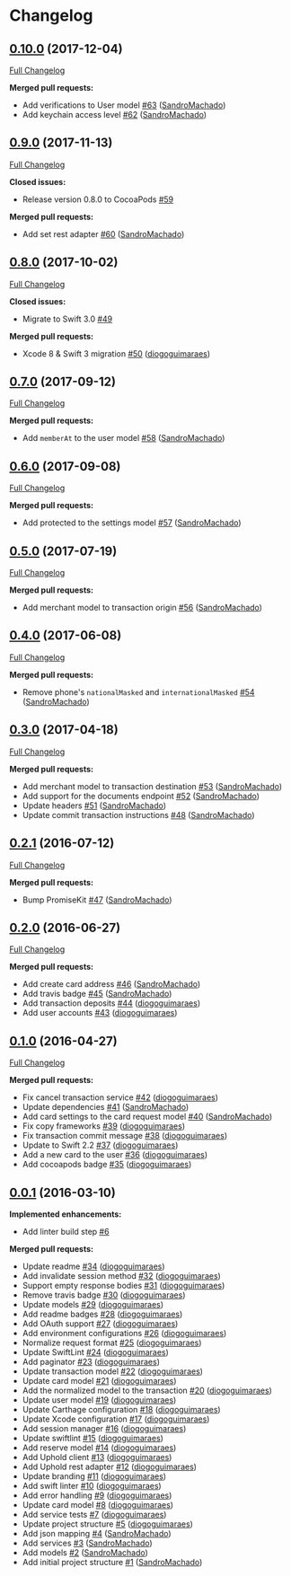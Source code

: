 # Changelog

## [0.10.0](https://github.com/uphold/uphold-sdk-ios/tree/0.10.0) (2017-12-04)
[Full Changelog](https://github.com/uphold/uphold-sdk-ios/compare/0.9.0...0.10.0)

**Merged pull requests:**

- Add verifications to User model [\#63](https://github.com/uphold/uphold-sdk-ios/pull/63) ([SandroMachado](https://github.com/SandroMachado))
- Add keychain access level [\#62](https://github.com/uphold/uphold-sdk-ios/pull/62) ([SandroMachado](https://github.com/SandroMachado))

## [0.9.0](https://github.com/uphold/uphold-sdk-ios/tree/0.9.0) (2017-11-13)
[Full Changelog](https://github.com/uphold/uphold-sdk-ios/compare/0.8.0...0.9.0)

**Closed issues:**

- Release version 0.8.0 to CocoaPods [\#59](https://github.com/uphold/uphold-sdk-ios/issues/59)

**Merged pull requests:**

- Add set rest adapter [\#60](https://github.com/uphold/uphold-sdk-ios/pull/60) ([SandroMachado](https://github.com/SandroMachado))

## [0.8.0](https://github.com/uphold/uphold-sdk-ios/tree/0.8.0) (2017-10-02)
[Full Changelog](https://github.com/uphold/uphold-sdk-ios/compare/0.7.0...0.8.0)

**Closed issues:**

- Migrate to Swift 3.0 [\#49](https://github.com/uphold/uphold-sdk-ios/issues/49)

**Merged pull requests:**

- Xcode 8 & Swift 3 migration [\#50](https://github.com/uphold/uphold-sdk-ios/pull/50) ([diogoguimaraes](https://github.com/diogoguimaraes))

## [0.7.0](https://github.com/uphold/uphold-sdk-ios/tree/0.7.0) (2017-09-12)
[Full Changelog](https://github.com/uphold/uphold-sdk-ios/compare/0.6.0...0.7.0)

**Merged pull requests:**

- Add `memberAt` to the user model [\#58](https://github.com/uphold/uphold-sdk-ios/pull/58) ([SandroMachado](https://github.com/SandroMachado))

## [0.6.0](https://github.com/uphold/uphold-sdk-ios/tree/0.6.0) (2017-09-08)
[Full Changelog](https://github.com/uphold/uphold-sdk-ios/compare/0.5.0...0.6.0)

**Merged pull requests:**

- Add protected to the settings model [\#57](https://github.com/uphold/uphold-sdk-ios/pull/57) ([SandroMachado](https://github.com/SandroMachado))

## [0.5.0](https://github.com/uphold/uphold-sdk-ios/tree/0.5.0) (2017-07-19)
[Full Changelog](https://github.com/uphold/uphold-sdk-ios/compare/0.4.0...0.5.0)

**Merged pull requests:**

- Add merchant model to transaction origin [\#56](https://github.com/uphold/uphold-sdk-ios/pull/56) ([SandroMachado](https://github.com/SandroMachado))

## [0.4.0](https://github.com/uphold/uphold-sdk-ios/tree/0.4.0) (2017-06-08)
[Full Changelog](https://github.com/uphold/uphold-sdk-ios/compare/0.3.0...0.4.0)

**Merged pull requests:**

- Remove phone's `nationalMasked` and `internationalMasked` [\#54](https://github.com/uphold/uphold-sdk-ios/pull/54) ([SandroMachado](https://github.com/SandroMachado))

## [0.3.0](https://github.com/uphold/uphold-sdk-ios/tree/0.3.0) (2017-04-18)
[Full Changelog](https://github.com/uphold/uphold-sdk-ios/compare/0.2.1...0.3.0)

**Merged pull requests:**

- Add merchant model to transaction destination [\#53](https://github.com/uphold/uphold-sdk-ios/pull/53) ([SandroMachado](https://github.com/SandroMachado))
- Add support for the documents endpoint [\#52](https://github.com/uphold/uphold-sdk-ios/pull/52) ([SandroMachado](https://github.com/SandroMachado))
- Update headers [\#51](https://github.com/uphold/uphold-sdk-ios/pull/51) ([SandroMachado](https://github.com/SandroMachado))
- Update commit transaction instructions [\#48](https://github.com/uphold/uphold-sdk-ios/pull/48) ([SandroMachado](https://github.com/SandroMachado))

## [0.2.1](https://github.com/uphold/uphold-sdk-ios/tree/0.2.1) (2016-07-12)
[Full Changelog](https://github.com/uphold/uphold-sdk-ios/compare/0.2.0...0.2.1)

**Merged pull requests:**

- Bump PromiseKit [\#47](https://github.com/uphold/uphold-sdk-ios/pull/47) ([SandroMachado](https://github.com/SandroMachado))

## [0.2.0](https://github.com/uphold/uphold-sdk-ios/tree/0.2.0) (2016-06-27)
[Full Changelog](https://github.com/uphold/uphold-sdk-ios/compare/0.1.0...0.2.0)

**Merged pull requests:**

- Add create card address [\#46](https://github.com/uphold/uphold-sdk-ios/pull/46) ([SandroMachado](https://github.com/SandroMachado))
- Add travis badge [\#45](https://github.com/uphold/uphold-sdk-ios/pull/45) ([SandroMachado](https://github.com/SandroMachado))
- Add transaction deposits [\#44](https://github.com/uphold/uphold-sdk-ios/pull/44) ([diogoguimaraes](https://github.com/diogoguimaraes))
- Add user accounts [\#43](https://github.com/uphold/uphold-sdk-ios/pull/43) ([diogoguimaraes](https://github.com/diogoguimaraes))

## [0.1.0](https://github.com/uphold/uphold-sdk-ios/tree/0.1.0) (2016-04-27)
[Full Changelog](https://github.com/uphold/uphold-sdk-ios/compare/0.0.1...0.1.0)

**Merged pull requests:**

- Fix cancel transaction service [\#42](https://github.com/uphold/uphold-sdk-ios/pull/42) ([diogoguimaraes](https://github.com/diogoguimaraes))
- Update dependencies [\#41](https://github.com/uphold/uphold-sdk-ios/pull/41) ([SandroMachado](https://github.com/SandroMachado))
- Add card settings to the card request model [\#40](https://github.com/uphold/uphold-sdk-ios/pull/40) ([SandroMachado](https://github.com/SandroMachado))
- Fix copy frameworks [\#39](https://github.com/uphold/uphold-sdk-ios/pull/39) ([diogoguimaraes](https://github.com/diogoguimaraes))
- Fix transaction commit message [\#38](https://github.com/uphold/uphold-sdk-ios/pull/38) ([diogoguimaraes](https://github.com/diogoguimaraes))
- Update to Swift 2.2 [\#37](https://github.com/uphold/uphold-sdk-ios/pull/37) ([diogoguimaraes](https://github.com/diogoguimaraes))
- Add a new card to the user [\#36](https://github.com/uphold/uphold-sdk-ios/pull/36) ([diogoguimaraes](https://github.com/diogoguimaraes))
- Add cocoapods badge [\#35](https://github.com/uphold/uphold-sdk-ios/pull/35) ([diogoguimaraes](https://github.com/diogoguimaraes))

## [0.0.1](https://github.com/uphold/uphold-sdk-ios/tree/0.0.1) (2016-03-10)
**Implemented enhancements:**

- Add linter build step [\#6](https://github.com/uphold/uphold-sdk-ios/issues/6)

**Merged pull requests:**

- Update readme [\#34](https://github.com/uphold/uphold-sdk-ios/pull/34) ([diogoguimaraes](https://github.com/diogoguimaraes))
- Add invalidate session method [\#32](https://github.com/uphold/uphold-sdk-ios/pull/32) ([diogoguimaraes](https://github.com/diogoguimaraes))
- Support empty response bodies [\#31](https://github.com/uphold/uphold-sdk-ios/pull/31) ([diogoguimaraes](https://github.com/diogoguimaraes))
- Remove travis badge [\#30](https://github.com/uphold/uphold-sdk-ios/pull/30) ([diogoguimaraes](https://github.com/diogoguimaraes))
- Update models [\#29](https://github.com/uphold/uphold-sdk-ios/pull/29) ([diogoguimaraes](https://github.com/diogoguimaraes))
- Add readme badges [\#28](https://github.com/uphold/uphold-sdk-ios/pull/28) ([diogoguimaraes](https://github.com/diogoguimaraes))
- Add OAuth support [\#27](https://github.com/uphold/uphold-sdk-ios/pull/27) ([diogoguimaraes](https://github.com/diogoguimaraes))
- Add environment configurations [\#26](https://github.com/uphold/uphold-sdk-ios/pull/26) ([diogoguimaraes](https://github.com/diogoguimaraes))
- Normalize request format [\#25](https://github.com/uphold/uphold-sdk-ios/pull/25) ([diogoguimaraes](https://github.com/diogoguimaraes))
- Update SwiftLint [\#24](https://github.com/uphold/uphold-sdk-ios/pull/24) ([diogoguimaraes](https://github.com/diogoguimaraes))
- Add paginator [\#23](https://github.com/uphold/uphold-sdk-ios/pull/23) ([diogoguimaraes](https://github.com/diogoguimaraes))
- Update transaction model [\#22](https://github.com/uphold/uphold-sdk-ios/pull/22) ([diogoguimaraes](https://github.com/diogoguimaraes))
- Update card model [\#21](https://github.com/uphold/uphold-sdk-ios/pull/21) ([diogoguimaraes](https://github.com/diogoguimaraes))
- Add the normalized model to the transaction [\#20](https://github.com/uphold/uphold-sdk-ios/pull/20) ([diogoguimaraes](https://github.com/diogoguimaraes))
- Update user model [\#19](https://github.com/uphold/uphold-sdk-ios/pull/19) ([diogoguimaraes](https://github.com/diogoguimaraes))
- Update Carthage configuration [\#18](https://github.com/uphold/uphold-sdk-ios/pull/18) ([diogoguimaraes](https://github.com/diogoguimaraes))
- Update Xcode configuration [\#17](https://github.com/uphold/uphold-sdk-ios/pull/17) ([diogoguimaraes](https://github.com/diogoguimaraes))
- Add session manager [\#16](https://github.com/uphold/uphold-sdk-ios/pull/16) ([diogoguimaraes](https://github.com/diogoguimaraes))
- Update swiftlint [\#15](https://github.com/uphold/uphold-sdk-ios/pull/15) ([diogoguimaraes](https://github.com/diogoguimaraes))
- Add reserve model [\#14](https://github.com/uphold/uphold-sdk-ios/pull/14) ([diogoguimaraes](https://github.com/diogoguimaraes))
- Add Uphold client [\#13](https://github.com/uphold/uphold-sdk-ios/pull/13) ([diogoguimaraes](https://github.com/diogoguimaraes))
- Add Uphold rest adapter [\#12](https://github.com/uphold/uphold-sdk-ios/pull/12) ([diogoguimaraes](https://github.com/diogoguimaraes))
- Update branding [\#11](https://github.com/uphold/uphold-sdk-ios/pull/11) ([diogoguimaraes](https://github.com/diogoguimaraes))
- Add swift linter [\#10](https://github.com/uphold/uphold-sdk-ios/pull/10) ([diogoguimaraes](https://github.com/diogoguimaraes))
- Add error handling [\#9](https://github.com/uphold/uphold-sdk-ios/pull/9) ([diogoguimaraes](https://github.com/diogoguimaraes))
- Update card model [\#8](https://github.com/uphold/uphold-sdk-ios/pull/8) ([diogoguimaraes](https://github.com/diogoguimaraes))
- Add service tests [\#7](https://github.com/uphold/uphold-sdk-ios/pull/7) ([diogoguimaraes](https://github.com/diogoguimaraes))
- Update project structure [\#5](https://github.com/uphold/uphold-sdk-ios/pull/5) ([diogoguimaraes](https://github.com/diogoguimaraes))
- Add json mapping [\#4](https://github.com/uphold/uphold-sdk-ios/pull/4) ([SandroMachado](https://github.com/SandroMachado))
- Add services [\#3](https://github.com/uphold/uphold-sdk-ios/pull/3) ([SandroMachado](https://github.com/SandroMachado))
- Add models [\#2](https://github.com/uphold/uphold-sdk-ios/pull/2) ([SandroMachado](https://github.com/SandroMachado))
- Add initial project structure [\#1](https://github.com/uphold/uphold-sdk-ios/pull/1) ([SandroMachado](https://github.com/SandroMachado))
